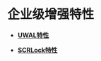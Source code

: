 # 企业级增强特性<a name="ZH-CN_TOPIC_0000001687210121"></a>

-   **[UWAL特性](UWAL特性.md)**  

-   **[SCRLock特性](SCRLock特性.md)**  

